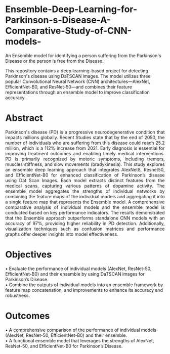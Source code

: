 # Ensemble-Deep-Learning-for-Parkinson-s-Disease-A-Comparative-Study-of-CNN-models-
An Ensemble model for identifying a person suffering from the Parkinson's Disease or the person is free from the Disease.


This repository contains a deep learning-based project for detecting Parkinson's disease using DaTSCAN images. The model utilizes three popular Convolutional Neural Network (CNN) architectures—AlexNet, EfficientNet-B0, and ResNet-50—and combines their feature representations through an ensemble model to improve classification accuracy.

# Abstract
<p align="justify">
Parkinson's disease (PD) is a progressive neurodegenerative condition that impacts millions globally. Recent Studies state that by the end of 2050, the number of individuals who are suffering from this disease could reach 25.2 million, which is a 112% increase from 2021. Early diagnosis is essential for improving treatment outcomes and enabling timely medical interventions. PD is primarily recognized by motoric symptoms, including tremors, muscles stiffness, and slow movements (bradykinesia). This study explores an ensemble deep learning approach that integrates AlexNet8, Resnet50, and EfficientNet-B0 for enhanced classification of Parkinson’s disease using Dat Scan Images. Each model extracts distinct features from the medical scans, capturing various patterns of dopamine activity. The ensemble model aggregates the strengths of individual networks by combining the feature maps of the individual models and aggregating it into a single feature map that represents the Ensemble model. A comprehensive comparative analysis of individual models and the ensemble model is conducted based on key performance indicators. The results demonstrated that the Ensemble approach outperforms standalone CNN models with an accuracy of 97%, providing higher reliability in PD detection. Additionally, visualization techniques such as confusion matrices and performance graphs offer deeper insights into model effectiveness.
</p>


# Objectives <br>
• Evaluate the performance of individual models (AlexNet, ResNet-50, EfficientNet-B0) and their ensemble by using DaTSCAN images for Parkinson’s Disease.<br>
• Combine the outputs of individual models into an ensemble framework by feature map concatenation, and improvements to enhance its accuracy and robustness.


# Outcomes <br>
• A comprehensive comparison of the performance of individual models (AlexNet, ResNet-50, EfficientNet-B0) and their ensemble.<br>
• A functional ensemble model that leverages the strengths of AlexNet, ResNet-50, and EfficientNet-B0 for Parkinson’s Disease.


